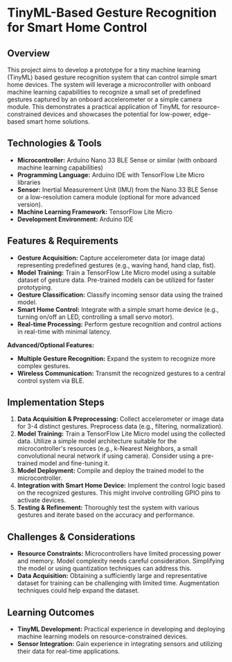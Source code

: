 # TinyML-Based Gesture Recognition for Smart Home Control

## Overview

This project aims to develop a prototype for a tiny machine learning (TinyML) based gesture recognition system that can control simple smart home devices. The system will leverage a microcontroller with onboard machine learning capabilities to recognize a small set of predefined gestures captured by an onboard accelerometer or a simple camera module.  This demonstrates a practical application of TinyML for resource-constrained devices and showcases the potential for low-power, edge-based smart home solutions.

## Technologies & Tools

* **Microcontroller:** Arduino Nano 33 BLE Sense or similar (with onboard machine learning capabilities)
* **Programming Language:** Arduino IDE with TensorFlow Lite Micro libraries
* **Sensor:**  Inertial Measurement Unit (IMU) from the Nano 33 BLE Sense or a low-resolution camera module (optional for more advanced version).
* **Machine Learning Framework:** TensorFlow Lite Micro
* **Development Environment:** Arduino IDE

## Features & Requirements

- **Gesture Acquisition:**  Capture accelerometer data (or image data) representing predefined gestures (e.g., waving hand, hand clap, fist).
- **Model Training:** Train a TensorFlow Lite Micro model using a suitable dataset of gesture data.  Pre-trained models can be utilized for faster prototyping.
- **Gesture Classification:** Classify incoming sensor data using the trained model.
- **Smart Home Control:**  Integrate with a simple smart home device (e.g., turning on/off an LED, controlling a small servo motor).
- **Real-time Processing:**  Perform gesture recognition and control actions in real-time with minimal latency.

**Advanced/Optional Features:**
- **Multiple Gesture Recognition:** Expand the system to recognize more complex gestures.
- **Wireless Communication:**  Transmit the recognized gestures to a central control system via BLE.

## Implementation Steps

1. **Data Acquisition & Preprocessing:** Collect accelerometer or image data for 3-4 distinct gestures.  Preprocess data (e.g., filtering, normalization).
2. **Model Training:** Train a TensorFlow Lite Micro model using the collected data.  Utilize a simple model architecture suitable for the microcontroller's resources (e.g., k-Nearest Neighbors, a small convolutional neural network if using camera).  Consider using a pre-trained model and fine-tuning it.
3. **Model Deployment:** Compile and deploy the trained model to the microcontroller.
4. **Integration with Smart Home Device:**  Implement the control logic based on the recognized gestures. This might involve controlling GPIO pins to activate devices.
5. **Testing & Refinement:**  Thoroughly test the system with various gestures and iterate based on the accuracy and performance.

## Challenges & Considerations

- **Resource Constraints:** Microcontrollers have limited processing power and memory. Model complexity needs careful consideration.  Simplifying the model or using quantization techniques can address this.
- **Data Acquisition:** Obtaining a sufficiently large and representative dataset for training can be challenging with limited time.  Augmentation techniques could help expand the dataset.

## Learning Outcomes

- **TinyML Development:** Practical experience in developing and deploying machine learning models on resource-constrained devices.
- **Sensor Integration:**  Gain experience in integrating sensors and utilizing their data for real-time applications.

